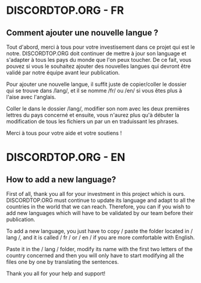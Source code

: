 # DISCORDTOP.ORG - FR

## Comment ajouter une nouvelle langue ?

Tout d'abord, merci à tous pour votre investisement dans ce projet qui est le notre.
DISCORDTOP.ORG doit continuer de mettre à jour son language et s'adapter à tous les pays du monde que l'on peux toucher. De ce fait, vous pouvez si vous le souhaitez ajouter des nouvelles langues qui devront être validé par notre équipe avant leur publication.

Pour ajouter une nouvelle langue, il suffit juste de copier/coller le dossier qui se trouve dans /lang/, et il se nomme /fr/ ou /en/ si vous êtes plus à l'aise avec l'anglais.

Coller le dans le dossier /lang/, modifier son nom avec les deux premières lettres du pays concerné et ensuite, vous n'aurez plus qu'à débuter la modification de tous les fichiers un par un en traduissant les phrases.

Merci à tous pour votre aide et votre soutiens !

# DISCORDTOP.ORG - EN

## How to add a new language?

First of all, thank you all for your investment in this project which is ours.
DISCORDTOP.ORG must continue to update its language and adapt to all the countries in the world that we can reach. Therefore, you can if you wish to add new languages which will have to be validated by our team before their publication.

To add a new language, you just have to copy / paste the folder located in / lang /, and it is called / fr / or / en / if you are more comfortable with English.

Paste it in the / lang / folder, modify its name with the first two letters of the country concerned and then you will only have to start modifying all the files one by one by translating the sentences.

Thank you all for your help and support!

